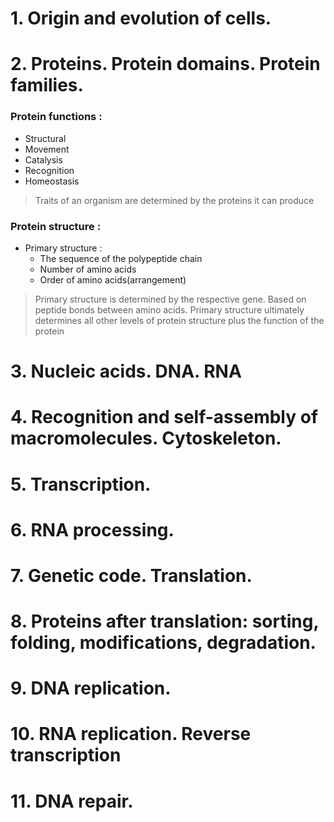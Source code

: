 # 1. Origin and evolution of cells.

# 2. Proteins. Protein domains. Protein families. 

### Protein functions :<br>
* Structural 
* Movement
* Catalysis
* Recognition
* Homeostasis
> Traits of an organism are determined by the proteins it can produce
### Protein structure :
* Primary structure :
    * The sequence of the polypeptide chain
    * Number of amino acids
    * Order of amino acids(arrangement)
> Primary structure is determined by the respective gene. Based on peptide bonds between amino acids.
> Primary structure ultimately determines all other levels of protein structure plus the function of the protein


# 3. Nucleic acids. DNA. RNA 

# 4. Recognition and self-assembly of macromolecules. Cytoskeleton.
# 5. Transcription.

# 6. RNA processing.

# 7. Genetic code. Translation.

# 8. Proteins after translation: sorting, folding, modifications, degradation.

# 9. DNA replication.

# 10. RNA replication. Reverse transcription

# 11. DNA repair.


